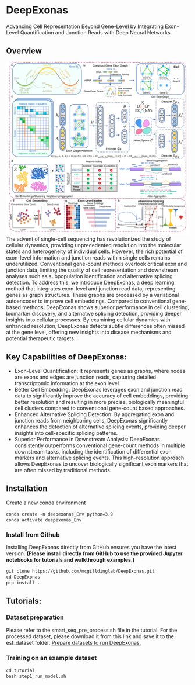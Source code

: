 # DeepExonas
Advancing Cell Representation Beyond Gene-Level by Integrating Exon-Level Quantification and Junction Reads with Deep Neural Networks.

## Overview
<img title="DeepExonas Overview" alt="Alt text" src="DeepExonas_overview.png">
The advent of single-cell sequencing has revolutionized the study of cellular dynamics, providing unprecedented resolution into the molecular states and heterogeneity of individual cells. However, the rich potential of exon-level information and junction reads within single cells remains underutilized. Conventional gene-count methods overlook critical exon and junction data, limiting the quality of cell representation and downstream analyses such as subpopulation identification and alternative splicing detection. To address this, we introduce DeepExonas, a deep learning method that integrates exon-level and junction read data, representing genes as graph structures. These graphs are processed by a variational autoencoder to improve cell embeddings. Compared to conventional gene-based methods, DeepExonas shows superior performance in cell clustering, biomarker discovery, and alternative splicing detection, providing deeper insights into cellular processes. By examining cellular dynamics with enhanced resolution, DeepExonas detects subtle differences often missed at the gene level, offering new insights into disease mechanisms and potential therapeutic targets.

## Key Capabilities of DeepExonas:

- Exon-Level Quantification: It represents genes as graphs, where nodes are exons and edges are junction reads, capturing detailed transcriptomic information at the exon level.
- Better Cell Embedding: DeepExonas leverages exon and junction read data to significantly improve the accuracy of cell embeddings, providing better resolution and resulting in more precise, biologically meaningful cell clusters compared to conventional gene-count based approaches.
- Enhanced Alternative Splicing Detection: By aggregating exon and junction reads from neighboring cells, DeepExonas significantly enhances the detection of alternative splicing events, providing deeper insights into cell-specific splicing patterns.
- Superior Performance in Downstream Analysis: DeepExonas consistently outperforms conventional gene-count methods in multiple downstream tasks, including the identification of differential exon markers and alternative splicing events. This high-resolution approach allows DeepExonas to uncover biologically significant exon markers that are often missed by traditional methods.

## Installation

Create a new conda environment
```
conda create -n deepexonas_Env python=3.9
conda activate deepexonas_Env
```

### Install from Github

Installing DeepExonas directly from GitHub ensures you have the latest version. 
**(Please install directly from GitHub to use the provided Jupyter notebooks for tutorials and walkthrough examples.)**

```
git clone https://github.com/mcgilldinglab/DeepExonas.git
cd DeepExonas
pip install .
```

## Tutorials:

### Dataset preparation
Please refer to the smart_seq_pre_process.sh file in the tutorial.
For the processed dataset, please download it from this link and save it to the est_dataset folder.
[Prepare datasets to run DeepExonas.](https://mcgill-my.sharepoint.com/:f:/g/personal/kailu_song_mail_mcgill_ca/EvZtHeW7qjJJs_RHc2-327ABeLXafa-ruvfk9Vs134crig?e=jNygC6)

### Training on an example dataset
```
cd tutorial
bash step1_run_model.sh
```
